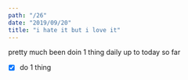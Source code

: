```yaml
---
path: "/26"
date: "2019/09/20"
title: "i hate it but i love it"
---
```


pretty much been doin 1 thing daily up to today so far

- [x] do 1 thing
